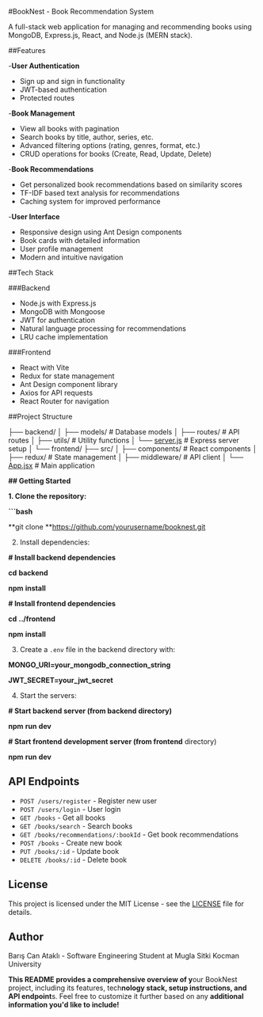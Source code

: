 #BookNest - Book Recommendation System

A full-stack web application for managing and recommending books using MongoDB, Express.js, React, and Node.js (MERN stack).

##Features

-**User Authentication**

- Sign up and sign in functionality
- JWT-based authentication
- Protected routes

-**Book Management**

- View all books with pagination
- Search books by title, author, series, etc.
- Advanced filtering options (rating, genres, format, etc.)
- CRUD operations for books (Create, Read, Update, Delete)

-**Book Recommendations**

- Get personalized book recommendations based on similarity scores
- TF-IDF based text analysis for recommendations
- Caching system for improved performance

-**User Interface**

- Responsive design using Ant Design components
- Book cards with detailed information
- User profile management
- Modern and intuitive navigation

##Tech Stack

###Backend

- Node.js with Express.js
- MongoDB with Mongoose
- JWT for authentication
- Natural language processing for recommendations
- LRU cache implementation

###Frontend

- React with Vite
- Redux for state management
- Ant Design component library
- Axios for API requests
- React Router for navigation

##Project Structure


├── backend/ │ ├── models/ # Database models │ ├── routes/ # API routes │ ├── utils/ # Utility functions │ └── [server.js](vscode-file://vscode-app/c:/Users/baris/AppData/Local/Programs/Microsoft%20VS%20Code/resources/app/out/vs/code/electron-sandbox/workbench/workbench.html) # Express server setup │ └── frontend/ ├── src/ │ ├── components/ # React components │ ├── redux/ # State management │ ├── middleware/ # API client │ └── [App.jsx](vscode-file://vscode-app/c:/Users/baris/AppData/Local/Programs/Microsoft%20VS%20Code/resources/app/out/vs/code/electron-sandbox/workbench/workbench.html) # Main application

**## Getting Started**

**1. Clone the repository:**

**```bash**

**git clone **https://github.com/yourusername/booknest.git

2. Install dependencies:

**# Install backend dependencies**

**cd** **backend**

**npm** **install**

**# Install frontend dependencies**

**cd** **../frontend**

**npm** **install**

3. Create a `.env` file in the backend directory with:

**MONGO_URI=your_mongodb_connection_string**

**JWT_SECRET=your_jwt_secret**

4. Start the servers:

**# Start backend server (from backend directory)**

**npm** **run** **dev**

**# Start frontend development server (from frontend** directory)

**npm** **run** **dev**

## API Endpoints

* `POST /users/register` - Register new user
* `POST /users/login` - User login
* `GET /books` - Get all books
* `GET /books/search` - Search books
* `GET /books/recommendations/:bookId` - Get book recommendations
* `POST /books` - Create new book
* `PUT /books/:id` - Update book
* `DELETE /books/:id` - Delete book

## License

This project is licensed under the MIT License - see the [LICENSE](vscode-file://vscode-app/c:/Users/baris/AppData/Local/Programs/Microsoft%20VS%20Code/resources/app/out/vs/code/electron-sandbox/workbench/workbench.html) file for details.

## Author

Barış Can Ataklı - Software Engineering Student at Mugla Sitki Kocman University

**This README provides a comprehensive overview of y**our BookNest project, including its features, tech**nology stack, setup instructions, and API endpoint**s. Feel free to customize it further based on any **additional information you'd like to include!**
